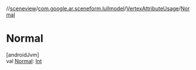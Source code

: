 //[sceneview](../../../index.md)/[com.google.ar.sceneform.lullmodel](../index.md)/[VertexAttributeUsage](index.md)/[Normal](-normal.md)

# Normal

[androidJvm]\
val [Normal](-normal.md): [Int](https://kotlinlang.org/api/latest/jvm/stdlib/kotlin/-int/index.html)
